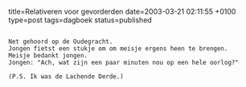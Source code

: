 title=Relativeren voor gevorderden
date=2003-03-21 02:11:55 +0100
type=post
tags=dagboek
status=published
~~~~~~

Net gehoord op de Oudegracht.
Jongen fietst een stukje om om meisje ergens heen te brengen.
Meisje bedankt jongen.
Jongen: "Ach, wat zijn een paar minuten nou op een hele oorlog?"

(P.S. Ik was de Lachende Derde.)